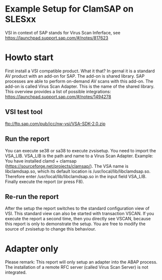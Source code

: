 # Example Setup for ClamSAP on SLESxx

VSI in context of SAP stands for Virus Scan Inferface, see https://launchpad.support.sap.com/#/notes/817623 

# Howto start
First install a VSI compatible product. What it that? In gernal it is a standard AV product with an add-on for SAP. The add-on is shared library. SAP processes are able to perform on-demand AV scans with this add-on. The add-on is called Virus Scan Adapter. This is the name of the shared library. This overview provides a list of possible integrations: https://launchpad.support.sap.com/#/notes/1494278

## VSI test tool
ftp://ftp.sap.com/pub/icc/nw-vsi/VSA-SDK-2.0.zip

## Run the report
You can execute se38 or sa38 to execute zvsisetup. You need to import the VSA_LIB. VSA_LIB is the path and name to a Virus Scan Adapter.
Example: You have installed clamd + clamsap (https://sourceforge.net/projects/clamsap/). The VSA name is libclamdsap.so, which its default location is /usr/local/lib/libclamdsap.so. Therefore enter /usr/local/lib/libclamdsap.so in the input field VSA_LIB.
Finally execute the report (or press F8).

## Re-run the report
After the setup the report switches to the standard configuration view of VSI. This standard view can also be started with transaction VSCAN. If you execute the report a second time, then you directly see VSCAN, because this report is only to demonstrate the setup. You are free to modify the source of zvsisetup to change this behaviour.

# Adapter only
Please remark: This report will only setup an adapter into the ABAP process. The installation of a remote RFC server (called Virus Scan Server) is not integrated.

